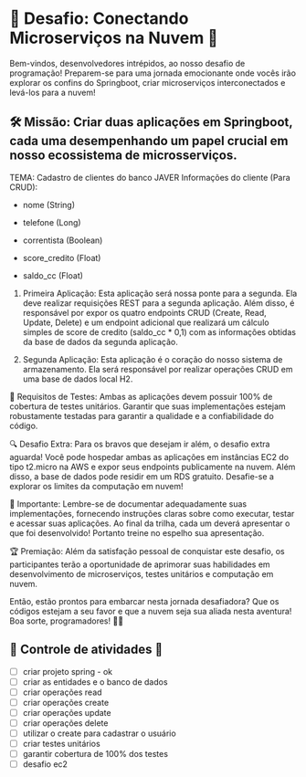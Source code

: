 # 🚀 Desafio: Conectando Microserviços na Nuvem 🚀

Bem-vindos, desenvolvedores intrépidos, ao nosso desafio de programação! Preparem-se para uma jornada emocionante onde vocês irão explorar os confins do Springboot, criar microserviços interconectados e levá-los para a nuvem!

## 🛠️ Missão: Criar duas aplicações em Springboot, cada uma desempenhando um papel crucial em nosso ecossistema de microsserviços.

TEMA: Cadastro de clientes do banco JAVER
Informações do cliente (Para CRUD):

- nome (String)

- telefone (Long)

- correntista (Boolean)
- score_credito (Float)

- saldo_cc (Float)

1. Primeira Aplicação: Esta aplicação será nossa ponte para a segunda. Ela deve realizar requisições REST para a segunda aplicação. Além disso, é responsável por expor os quatro endpoints CRUD (Create, Read, Update, Delete) e um endpoint adicional que realizará um cálculo simples de score de credito (saldo_cc * 0,1) com as informações obtidas da base de dados da segunda aplicação.

2. Segunda Aplicação: Esta aplicação é o coração do nosso sistema de armazenamento. Ela será responsável por realizar operações CRUD em uma base de dados local H2.

🧪 Requisitos de Testes: Ambas as aplicações devem possuir 100% de cobertura de testes unitários. Garantir que suas implementações estejam robustamente testadas para garantir a qualidade e a confiabilidade do código.

🔍 Desafio Extra: Para os bravos que desejam ir além, o desafio extra aguarda! Você pode hospedar ambas as aplicações em instâncias EC2 do tipo t2.micro na AWS e expor seus endpoints publicamente na nuvem. Além disso, a base de dados pode residir em um RDS gratuito. Desafie-se a explorar os limites da computação em nuvem!

🚨 Importante: Lembre-se de documentar adequadamente suas implementações, fornecendo instruções claras sobre como executar, testar e acessar suas aplicações. Ao final da trilha, cada um deverá apresentar o que foi desenvolvido! Portanto treine no espelho sua apresentação.

🏆 Premiação: Além da satisfação pessoal de conquistar este desafio, os participantes terão a oportunidade de aprimorar suas habilidades em desenvolvimento de microserviços, testes unitários e computação em nuvem.

Então, estão prontos para embarcar nesta jornada desafiadora? Que os códigos estejam a seu favor e que a nuvem seja sua aliada nesta aventura! Boa sorte, programadores! 🚀🔥

## 📝 Controle de atividades 📝

- [ ] criar projeto spring - ok
- [ ] criar as entidades e o banco de dados
- [ ] criar operações read
- [ ] criar operações create
- [ ] criar operações update
- [ ] criar operações delete
- [ ] utilizar o create para cadastrar o usuário
- [ ] criar testes unitários
- [ ] garantir cobertura de 100% dos testes
- [ ] desafio ec2
